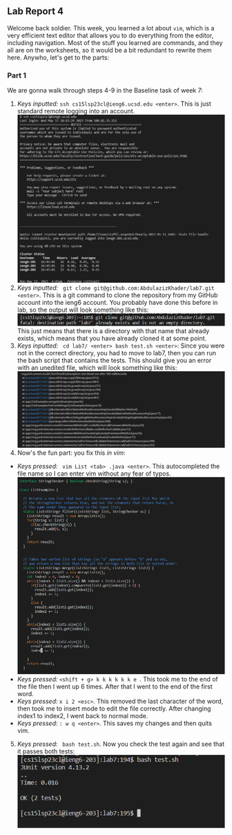 ## Lab Report 4
Welcome back soldier.
This week, you learned a lot about ```vim```, which is a very efficient text editor that allows you to do everything from the editor, including navigation. Most of the stuff you learned are commands, and they all are on the worksheets, so it would be a bit redundant to rewrite them here.
Anywho, let's get to the parts:

### Part 1
We are gonna walk through steps 4-9 in the Baseline task of week 7:
1. *Keys inputted:* ```ssh cs15lsp23cl@ieng6.ucsd.edu <enter>```. This is just standard remote logging into an account.
![sshLogin](sshLogin.png)
2. *Keys inputted:* ``` git clone git@github.com:AbdulazizKhader/lab7.git <enter>```. This is a git command to clone the repository from my GitHub account into the ieng6 account. You probably have done this before in lab, so the output will look something like this:
![directory already exists](CloningLab7.png)
This just means that there is a directory with that name that already exists, which means that you have already cloned it at some point.
3. *Keys inputted:* ``` cd lab7/ <enter> bash test.sh <enter>```: Since you were not in the correct directory, you had to move to lab7, then you can run the bash script that contains the tests. This should give you an error with an unedited file, which will look something like this: 
![failed test 2](FailedTest2.png)
4. Now's the fun part: you fix this *in vim*:
- *Keys pressed:* ``` vim List <tab> .java <enter>```. This autocompleted the file name so I can enter vim without any fear of typos.
![vimView](vimView.png)
- *Keys pressed:* ```<shift + g> k k k k k k e ```. This took me to the end of the file then I went up 6 times. After that I went to the end of the first word. 
- *Keys pressed:* ```x i 2 <esc>```. This removed the last character of the word, then took me to insert mode to edit the file correctly. After changing index1 to index2, I went back to normal mode.
- *Keys pressed:* ```: w q <enter>```. This saves my changes and then quits vim.
5. *Keys pressed:* ``` bash test.sh```. Now you check the test again and see that it passes both tests:
![testPassed](testsPassed.png)



